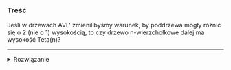 ### Treść
Jeśli w drzewach AVL' zmienilibyśmy warunek, by poddrzewa mogły różnić się o 2 (nie o 1) wysokością, to czy drzewo n-wierzchołkowe dalej ma wysokość Teta(n)?

------
<details><summary>Rozwiązanie</summary>
<p>

